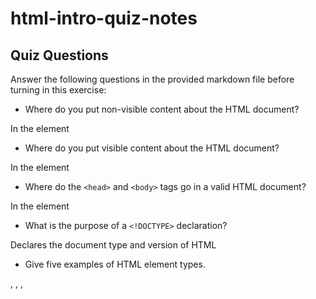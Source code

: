 # html-intro-quiz-notes

## Quiz Questions

Answer the following questions in the provided markdown file before turning in this exercise:

- Where do you put non-visible content about the HTML document?

In the <head> element

- Where do you put visible content about the HTML document?

In the <body> element

- Where do the `<head>` and `<body>` tags go in a valid HTML document?

In the <html> element

- What is the purpose of a `<!DOCTYPE>` declaration?

Declares the document type and version of HTML

- Give five examples of HTML element types.

<html>, <head>, <body>, <title>, and <img>

- What is the purpose of HTML attributes?

Modify HTML elements and change their behavior or display

- Give an example of an HTML entity (escape character).

&quot;

## Notes

All student notes should be written here.

How to write `Code Examples` in markdown

for JS:

```js
const data = 'Howdy';
```

for HTML:

```html
<div>
  <p>This is text content</p>
</div>
```

for CSS:

```css
div {
  width: 100%;
}
```
